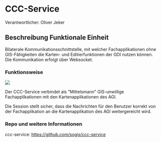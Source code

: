 # CCC-Service

Verantwortlicher: Oliver Jeker

## Beschreibung Funktionale Einheit
Bilaterale Kommunikationsschnittstelle, mit welcher Fachapplikationen ohne GIS-Fähigkeiten die Karten- und Editierfunktionen der GDI nutzen können. Die Kommunikation erfolgt über Websocket.

### Funktionsweise
![](https://github.com/sogis/ccc-service/raw/master/docs/res/overview.png)

Der CCC-Service verbindet als "Mittelsmann" GIS-unwillige Fachapplikationen mit den Kartenapplikationen des AGI.

Die Session stellt sicher, dass die Nachrichten für den Benutzer korrekt von der Fachapplikation an die Kartenapplikation des AGI weitergereicht wird.

### Repo und weitere Informationen
ccc-service: https://github.com/sogis/ccc-service
